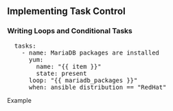 ## Implementing Task Control

### Writing Loops and Conditional Tasks
<pre>
  tasks:
    - name: MariaDB packages are installed
      yum:
        name: "{{ item }}"
        state: present
      loop: "{{ mariadb_packages }}"
      when: ansible_distribution == "RedHat"</pre>
Example